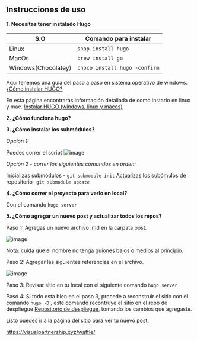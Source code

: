 ## Instrucciones de uso

__1. Necesitas tener instalado Hugo__

| S.O | Comando para instalar|
| ------------ | ------- |
| Linux | `snap install hugo` |
|  MacOs | `brew install go` |
| Windows(Chocolatey)  | `choco install hugo -confirm` |


Aqui tenemos una guia del paso a paso en sistema operativo de windows. [¿Cómo instalar HUGO?](https://visualpartnership.xyz/waffle/posts/gohugo/)

En esta página encontrarás información detallada de como instarlo en linux y mac. [Instalar HUGO (windows, linux y macos)](https://gohugo.io/getting-started/installing/)


__2. ¿Cómo funciona hugo?__


__3. ¿Cómo instalar los submódulos?__

_Opción 1:_

Puedes correr el script ![image](https://user-images.githubusercontent.com/99162884/189427079-cb11996d-0a07-428f-8a52-3fa61725328c.png)

_Opción 2 - correr los siguientes comandos en orden:_

Inicializas submódulos - `git submodule init`
Actualizas los subómulos de repositorio-  `git submodule update`


__4. ¿Cómo correr el proyecto para verlo en local?__

Con el comando `hugo server`

__5. ¿Cómo agregar un nuevo post y actualizar todos los repos?__

Paso 1: Agregas un nuevo archivo .md en la carpata post.

![image](https://user-images.githubusercontent.com/99162884/189427700-48fa2ffe-0e6e-494d-95a1-e793b7492ffb.png)

Nota: cuida que el nombre no tenga guiones bajos o medios al principio.

Paso 2: Agregar las siguientes referencias en el archivo.

![image](https://user-images.githubusercontent.com/99162884/189427965-772bf0b0-6b3d-477d-9e27-e1fe17b733a4.png)

Paso 3: Revisar sitio en tu local con el siguiente comando `hugo server`

Paso 4: Si todo esta bien en el paso 3, procede a reconstruir el sitio con el comando  `hugo -D` , este comando recontruye el sitio en el repo de despliegue [Repositorio de despliegue](https://github.com/visualpartnership/waffle), tomando los cambios que agregaste.

Listo puedes ir a la página del sitio para ver tu nuevo post.

https://visualpartnership.xyz/waffle/



